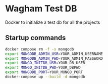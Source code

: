 # Wagham Test DB
Docker to initialize a test db for all the projects

## Startup commands
```bash
docker compose rm -f -s mongodb
export MONGODB_ADMIN_USR=YOUR_ADMIN_USERNAME
export MONGODB_ADMIN_PWD=YOUR_ADMIN_PASSWORD
export MONGO_INITDB_USR=YOUR_DB_USER
export MONGO_INITDB_PWD=YOUR_DBPWD
export MONGODB_PORT=YOUR_MONGO_PORT
docker-compose up --build -d mongodb
```

